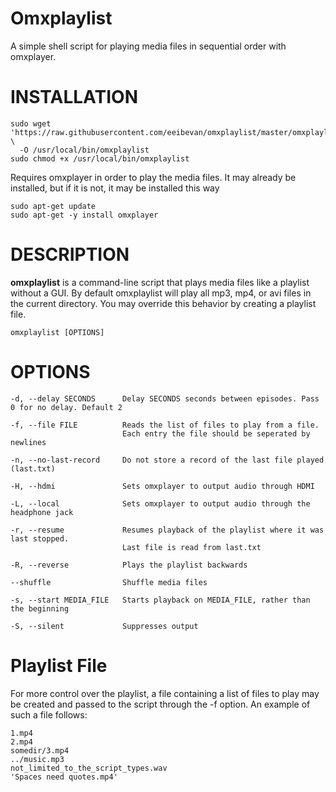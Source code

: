 # Omxplaylist
A simple shell script for playing media files in sequential order with omxplayer.

# INSTALLATION
    sudo wget 'https://raw.githubusercontent.com/eeibevan/omxplaylist/master/omxplaylist' \
      -O /usr/local/bin/omxplaylist
    sudo chmod +x /usr/local/bin/omxplaylist
Requires omxplayer in order to play the media files. It may already be installed, but if it is not, it may be installed this way

    sudo apt-get update
    sudo apt-get -y install omxplayer

# DESCRIPTION
**omxplaylist** is a command-line script that plays media files like a playlist without a GUI.
By default omxplaylist will play all mp3, mp4, or avi files in the current directory.
You may override this behavior by creating a playlist file.

    omxplaylist [OPTIONS]

# OPTIONS
    -d, --delay SECONDS      Delay SECONDS seconds between episodes. Pass 0 for no delay. Default 2

    -f, --file FILE          Reads the list of files to play from a file.
                             Each entry the file should be seperated by newlines
                             
    -n, --no-last-record     Do not store a record of the last file played (last.txt)
    
    -H, --hdmi               Sets omxplayer to output audio through HDMI
    
    -L, --local              Sets omxplayer to output audio through the headphone jack
    
    -r, --resume             Resumes playback of the playlist where it was last stopped.
                             Last file is read from last.txt

    -R, --reverse            Plays the playlist backwards

    --shuffle                Shuffle media files

    -s, --start MEDIA_FILE   Starts playback on MEDIA_FILE, rather than the beginning

    -S, --silent             Suppresses output
    
# Playlist File
For more control over the playlist, a file containing a list of files to play may be created and passed to the script through the -f option. An example of such a file follows:

```
1.mp4
2.mp4
somedir/3.mp4
../music.mp3
not_limited_to_the_script_types.wav
'Spaces need quotes.mp4'
```
